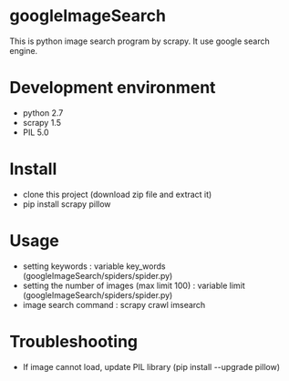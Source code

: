 # googleImageSearch

This is python image search program by scrapy.
It use google search engine.

# Development environment
+ python 2.7
+ scrapy 1.5
+ PIL 5.0

# Install
+ clone this project (download zip file and extract it)
+ pip install scrapy pillow

# Usage
+ setting keywords : variable key_words (googleImageSearch/spiders/spider.py)
+ setting the number of images (max limit 100) : variable limit (googleImageSearch/spiders/spider.py)
+ image search command : scrapy crawl imsearch

# Troubleshooting
+ If image cannot load, update PIL library (pip install --upgrade pillow)
